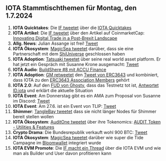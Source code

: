 ## IOTA Stammtischthemen für Montag, den 1.7.2024

1. **IOTA Quicktakes**: Die [IF tweetet]() über die [IOTA Quicktakes]()
2. **IOTA Artikel**: Die [IF tweetet](https://x.com/iota/status/1805299857835315400) über den Artikel auf CoinmarketCap: [Innovating Digital Trade in a Post-Brexit Landscape](https://coinmarketcap.com/community/articles/66742b40f0ae6e347ada3425/)
3. **Allg. News**: Julian Assange ist frei! [Tweet](https://x.com/BitcoinMagazine/status/1805379948409954692)
4. **IOTA Ökosystem**: [MagicSea tweetet](https://x.com/MagicSeaDEX/status/1805481046504579088) darüber, dass sie eine Partnerschaft mit dem [ShiUniverse](https://x.com/Shiuniverse) geschlossen haben
5. **IOTA Adoption**: [Tatsuaki tweetet](https://x.com/Zetagammaphi/status/1805444174231069013) über seine real world asset platform. Er hat jetzt ein Gespräch mit Susanne Krone ausgemacht: [Tweet](https://x.com/Zetagammaphi/status/1805466520891293703)
6. **IOTA Audio**: [BuildShere #8 mit ACCU Finance](https://x.com/iota/status/1805254556491694278)
7. **IOTA Adoption**: [GM retweetet](https://x.com/GM__INV/status/1805314504688873787) den [Tweet von ERC3643](https://x.com/ERC3643Org/status/1801188108039286805) und kombiniert, dass IOTA zu den [ERC3643 Association Members](https://www.erc3643.org/members) gehört
8. **IOTA 2.0**: Auf den [FUD von Ghosty](https://x.com/Ghostie0815/status/1805241300511322235), dass das Testnetz tot ist, [Antwortet ID.iota](https://x.com/id_iota/status/1805273063279272406) und erklärt die aktuelle Situation
9. **IOTA Event**: Am Donnerstag gibt es ein AMA zum Proposal von Susanne im Discord: [Tweet](https://x.com/iota/status/1805235596035551514)
10. **IOTA Event**: Am 27.6. ist ein Event von TLIP: [Tweet](https://x.com/TLIP_io/status/1805508384608702874)
11. **Shimmer**: [TangleBay tweetet](https://x.com/tanglebay/status/1805527109021970713) dass sie nicht länger Nodes für Shimmer bereit stellen wollen
12. **IOTA Ökosystem**: [AuditOne tweetet](https://x.com/auditone_dao/status/1805522632978096163) über ihre Tokenomics: [AUDIT Token - Utilities & Features](https://www.auditone.io/blog-posts/audit-token-utilities-features)
13. **Crypto Drama**: Die Bundesrepublik verkauft wohl 900 BTC: [Tweet](https://x.com/FurkanCCTV/status/1805546629560238383)
14. **IOTA Ökosystem**: [MagicSea tweetet](https://x.com/MagicSeaDEX/status/1805586751916012004) darüber wie super die Tide Campagne im [Bloomwallet](https://x.com/bloomwalletio) integriert wurde
15. **IOTA EVM Promote**: Die [IF macht ein Thread](https://x.com/iota/status/1805586746312142918) über die IOTA EVM und wie man als Builder und User davon profitieren kann
